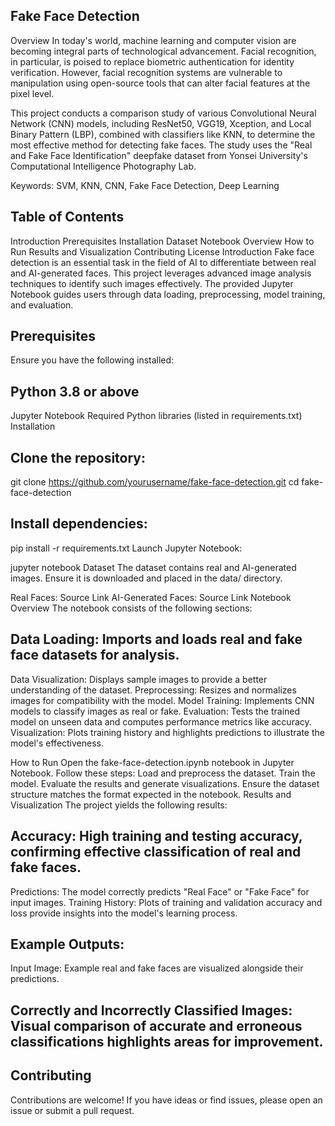 ## Fake Face Detection
Overview
In today's world, machine learning and computer vision are becoming integral parts of technological advancement. Facial recognition, in particular, is poised to replace biometric authentication for identity verification. However, facial recognition systems are vulnerable to manipulation using open-source tools that can alter facial features at the pixel level.

This project conducts a comparison study of various Convolutional Neural Network (CNN) models, including ResNet50, VGG19, Xception, and Local Binary Pattern (LBP), combined with classifiers like KNN, to determine the most effective method for detecting fake faces. The study uses the "Real and Fake Face Identification" deepfake dataset from Yonsei University's Computational Intelligence Photography Lab.

Keywords: SVM, KNN, CNN, Fake Face Detection, Deep Learning

## Table of Contents
Introduction
Prerequisites
Installation
Dataset
Notebook Overview
How to Run
Results and Visualization
Contributing
License
Introduction
Fake face detection is an essential task in the field of AI to differentiate between real and AI-generated faces. This project leverages advanced image analysis techniques to identify such images effectively. The provided Jupyter Notebook guides users through data loading, preprocessing, model training, and evaluation.

## Prerequisites
Ensure you have the following installed:

## Python 3.8 or above
Jupyter Notebook
Required Python libraries (listed in requirements.txt)
Installation

## Clone the repository:
git clone https://github.com/yourusername/fake-face-detection.git
cd fake-face-detection

## Install dependencies:
pip install -r requirements.txt
Launch Jupyter Notebook:


jupyter notebook
Dataset
The dataset contains real and AI-generated images. Ensure it is downloaded and placed in the data/ directory.

Real Faces: Source Link
AI-Generated Faces: Source Link
Notebook Overview
The notebook consists of the following sections:

## Data Loading: Imports and loads real and fake face datasets for analysis.
Data Visualization: Displays sample images to provide a better understanding of the dataset.
Preprocessing: Resizes and normalizes images for compatibility with the model.
Model Training: Implements CNN models to classify images as real or fake.
Evaluation: Tests the trained model on unseen data and computes performance metrics like accuracy.
Visualization: Plots training history and highlights predictions to illustrate the model's effectiveness.

How to Run
Open the fake-face-detection.ipynb notebook in Jupyter Notebook.
Follow these steps:
Load and preprocess the dataset.
Train the model.
Evaluate the results and generate visualizations.
Ensure the dataset structure matches the format expected in the notebook.
Results and Visualization
The project yields the following results:

## Accuracy: High training and testing accuracy, confirming effective classification of real and fake faces.
Predictions: The model correctly predicts "Real Face" or "Fake Face" for input images.
Training History: Plots of training and validation accuracy and loss provide insights into the model's learning process.

## Example Outputs:
Input Image: Example real and fake faces are visualized alongside their predictions.

## Correctly and Incorrectly Classified Images: Visual comparison of accurate and erroneous classifications highlights areas for improvement.

## Contributing
Contributions are welcome! If you have ideas or find issues, please open an issue or submit a pull request.

